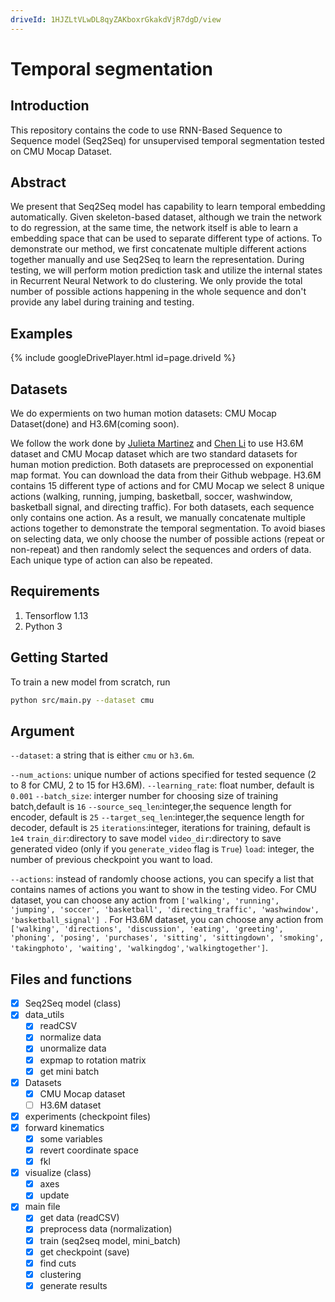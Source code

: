 ```yaml
---
driveId: 1HJZLtVLwDL8qyZAKboxrGkakdVjR7dgD/view
---
```


# Temporal segmentation

## Introduction
This repository contains the code to use RNN-Based Sequence to Sequence model (Seq2Seq) for unsupervised temporal segmentation tested on CMU Mocap Dataset.

## Abstract
We present that Seq2Seq model has capability to learn temporal embedding automatically. Given skeleton-based dataset, although we train the network to do regression,
at the same time, the network itself is able to learn a embedding space that can be used to separate different type of actions. 
To demonstrate our method, we first concatenate multiple different actions together manually and use Seq2Seq to learn the representation. During testing,
we will perform motion prediction task and utilize the internal states in Recurrent Neural Network to do clustering. We only provide the total number of 
possible actions happening in the whole sequence and don't provide any label during training and testing.

## Examples
{% include googleDrivePlayer.html id=page.driveId %}

## Datasets
We do expermients on two human motion datasets: CMU Mocap Dataset(done) and H3.6M(coming soon).

We follow the work done by 
[Julieta Martinez](https://github.com/una-dinosauria/human-motion-prediction) and [Chen Li](https://github.com/chaneyddtt/Convolutional-Sequence-to-Sequence-Model-for-Human-Dynamics) to
use H3.6M dataset and CMU Mocap dataset which are two standard datasets for human motion prediction. Both datasets are preprocessed on exponential map format. You can download the data from their Github webpage.
H3.6M contains 15 different type of actions and for CMU Mocap we select 8 unique actions (walking, running, jumping, basketball, soccer, washwindow, basketball signal, and directing traffic).
For both datasets, each sequence only contains one action. As a result, we manually concatenate multiple actions together to demonstrate the temporal segmentation. 
To avoid biases on selecting data, we only choose the number of possible actions (repeat or non-repeat) and then randomly select the sequences and orders of data. Each unique type of action can also be repeated. 

## Requirements
1. Tensorflow 1.13
2. Python 3

## Getting Started
To train a new model from scratch, run
```bash
python src/main.py --dataset cmu 
```

## Argument
`--dataset`: a string that is either `cmu` or `h3.6m`.

`--num_actions`: unique number of actions specified for tested sequence (2 to 8 for CMU, 2 to 15 for H3.6M).
`--learning_rate`: float number, default is `0.001`
`--batch_size`: interger number for choosing size of training batch,default is `16`
`--source_seq_len`:integer,the sequence length for encoder, default is `25`
`--target_seq_len`:integer,the sequence length for decoder, default is `25`
`iterations`:integer, iterations for training, default is `1e4`
`train_dir`:directory to save model
`video_dir`:directory to save generated video (only if you `generate_video` flag is `True`)
`load`: integer, the number of previous checkpoint you want to load.

`--actions`: instead of randomly choose actions, you can specify a list that contains names of actions you want to show in the testing video. For CMU dataset, you can choose
any action from `['walking', 'running', 'jumping', 'soccer', 'basketball', 'directing_traffic', 'washwindow', 'basketball_signal']
`. For H3.6M dataset, you can choose any action from `['walking', 'directions', 'discussion', 'eating', 'greeting', 'phoning', 'posing', 'purchases', 'sitting', 'sittingdown', 'smoking', 'takingphoto',
'waiting', 'walkingdog','walkingtogether']`.

## Files and functions
- [X] Seq2Seq model (class)
- [X] data_utils
  - [X] readCSV
  - [X] normalize data
  - [X] unormalize data
  - [X] expmap to rotation matrix
  - [X] get mini batch
- [X] Datasets
  - [X] CMU Mocap dataset
  - [ ] H3.6M dataset
- [X] experiments (checkpoint files)
- [X] forward kinematics
  - [X] some variables
  - [X] revert coordinate space
  - [X] fkl
- [X] visualize (class)
  - [X] axes
  - [X] update
- [X] main file
  - [X] get data (readCSV)
  - [X] preprocess data (normalization)
  - [X] train (seq2seq model, mini_batch)
  - [X] get checkpoint (save)
  - [X] find cuts
  - [X] clustering
  - [X] generate results
